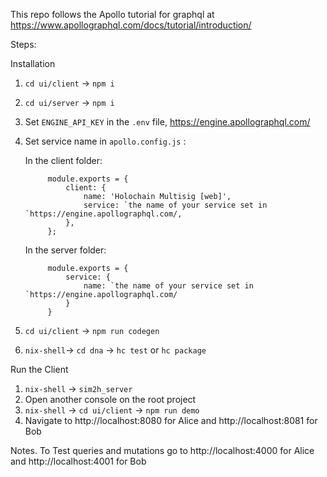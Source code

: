 This repo follows the Apollo tutorial for graphql at https://www.apollographql.com/docs/tutorial/introduction/

Steps:

Installation
1. `cd ui/client` -> `npm i`
2. `cd ui/server` -> `npm i`
3. Set `ENGINE_API_KEY` in the `.env` file, https://engine.apollographql.com/
4. Set service name in `apollo.config.js` :
    
    In the client folder:

            module.exports = {
                client: {
                    name: 'Holochain Multisig [web]',
                    service: `the name of your service set in `https://engine.apollographql.com/,
                },
            };
    
    In the server folder:

            module.exports = {
                service: {
                    name: `the name of your service set in `https://engine.apollographql.com/
                }
            } 


5. `cd ui/client` -> `npm run codegen`
6. `nix-shell`-> `cd dna` -> `hc test` or `hc package`


Run the Client
1. `nix-shell` -> `sim2h_server`
2. Open another console on the root project
3. `nix-shell` -> `cd ui/client` -> `npm run demo`
4. Navigate to http://localhost:8080 for Alice and http://localhost:8081 for Bob 

Notes. To Test queries and mutations go to http://localhost:4000 for Alice and http://localhost:4001 for Bob